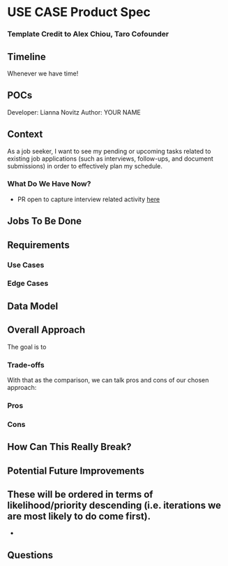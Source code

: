 # USE CASE Product Spec
### Template Credit to Alex Chiou, Taro Cofounder

## Timeline
Whenever we have time!

## POCs
Developer: Lianna Novitz
Author: YOUR NAME

## Context
As a job seeker, I want to see my pending or upcoming tasks related to existing job applications (such as interviews, follow-ups, and document submissions) in order to effectively plan my schedule.

### What Do We Have Now?
- PR open to capture interview related activity [here](https://github.com/lnovitz/jobseeker-analytics/blob/main/main.py#L109-L113)

## Jobs To Be Done

## Requirements

### Use Cases

### Edge Cases

## Data Model

## Overall Approach
The goal is to

### Trade-offs

With that as the comparison, we can talk pros and cons of our chosen approach:
### Pros

### Cons

## How Can This Really Break?

## Potential Future Improvements
These will be ordered in terms of likelihood/priority descending (i.e. iterations we are most likely to do come first).
- 
- 

## Questions


